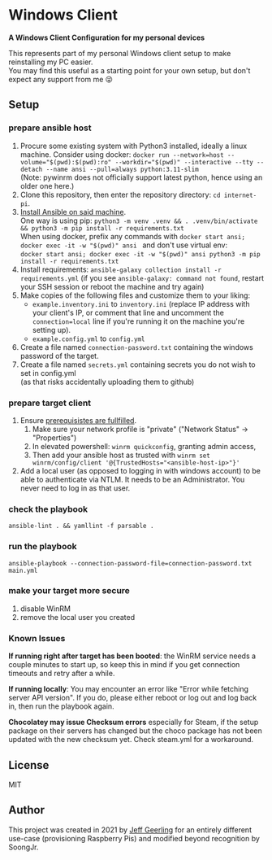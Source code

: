 # Windows Client

**A Windows Client Configuration for my personal devices**

This represents part of my personal Windows client setup to make reinstalling my PC easier.  
You may find this useful as a starting point for your own setup, but don't expect any support from me 😜  

## Setup

### prepare ansible host
  1. Procure some existing system with Python3 installed, ideally a linux machine. Consider using docker:
    `docker run --network=host --volume="$(pwd):$(pwd):ro" --workdir="$(pwd)" --interactive --tty --detach --name ansi --pull=always python:3.11-slim`  
    (Note: pywinrm does not officially support latest python, hence using an older one here.)
  2. Clone this repository, then enter the repository directory: `cd internet-pi`.
  3. [Install Ansible on said machine](https://docs.ansible.com/ansible/latest/installation_guide/intro_installation.html).  
  One way is using pip: `python3 -m venv .venv && . .venv/bin/activate && python3 -m pip install -r requirements.txt`  
  When using docker, prefix any commands with `docker start ansi; docker exec -it -w "$(pwd)" ansi ` and don't use virtual env:  
  `docker start ansi; docker exec -it -w "$(pwd)" ansi python3 -m pip install -r requirements.txt`
  4. Install requirements: `ansible-galaxy collection install -r requirements.yml` (if you see `ansible-galaxy: command not found`, restart your SSH session or reboot the machine and try again)
  5. Make copies of the following files and customize them to your liking:
     - `example.inventory.ini` to `inventory.ini` (replace IP address with your client's IP, or comment that line and uncomment the `connection=local` line if you're running it on the machine you're setting up).
     - `example.config.yml` to `config.yml`
  6. Create a file named `connection-password.txt` containing the windows password of the target.
  7. Create a file named `secrets.yml` containing secrets you do not wish to set in config.yml  
    (as that risks accidentally uploading them to github)

### prepare target client
1. Ensure [prerequisistes are fullfilled](https://docs.ansible.com/ansible/latest//os_guide/windows_setup.html#windows-setup).
   1. Make sure your network profile is "private" ("Network Status" -> "Properties")
   1. In elevated powershell: `winrm quickconfig`, granting admin access,  
   1. Then add your ansible host as trusted with `winrm set winrm/config/client '@{TrustedHosts="<ansible-host-ip>"}'`
1. Add a local user (as opposed to logging in with windows account) to be able to authenticate via NTLM. It needs to be an Administrator. You never need to log in as that user.

### check the playbook
`ansible-lint . && yamllint -f parsable .`

### run the playbook
`ansible-playbook --connection-password-file=connection-password.txt main.yml`

### make your target more secure
1. disable WinRM
1. remove the local user you created

### Known Issues

**If running right after target has been booted**: the WinRM service needs a couple minutes to start up, so keep this in mind if you get connection timeouts and retry after a while.

**If running locally**: You may encounter an error like "Error while fetching server API version". If you do, please either reboot or log out and log back in, then run the playbook again.

**Chocolatey may issue Checksum errors** especially for Steam, if the setup package on their servers has changed but the choco package has not been updated with the new checksum yet. Check steam.yml for a workaround.
## License

MIT

## Author

This project was created in 2021 by [Jeff Geerling](https://www.jeffgeerling.com/) for an entirely different use-case (provisioning Raspberry Pis) and modified beyond recognition by SoongJr.
